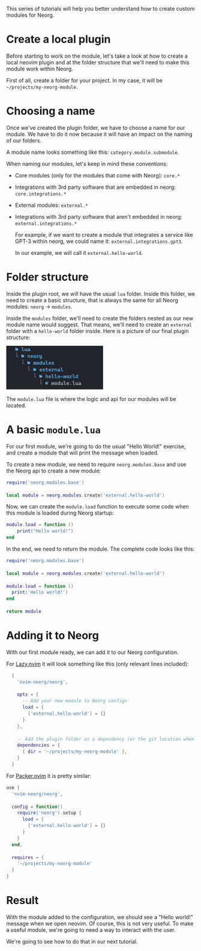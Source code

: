 This series of tutorials will help you better understand how to create
custom modules for Neorg.

# Create a local plugin

Before starting to work on the module, let's take a look at how to create a
local neovim plugin and at the folder structure that we'll need to make this module
work within Neorg.

First of all, create a folder for your project. In my case, it will be
`~/projects/my-neorg-module`.

# Choosing a name

Once we've created the plugin folder, we have to choose a name for our module.
We have to do it now because it will have an impact on the naming of our 
folders.

A module name looks something like this: `category.module.submodule`.

When naming our modules, let's keep in mind these conventions:

- Core modules (only for the modules that come with Neorg): `core.*`

- Integrations with 3rd party software that are embedded in neorg: `core.integrations.*`

- External modules: `external.*`

- Integrations with 3rd party software that aren't embedded in neorg: `external.integrations.*`
  
  For example, if we want to create a module that integrates a service like GPT-3 
  within neorg, we could name it: `external.integrations.gpt3`.
  
  In our example, we will call it `external.hello-world`.

# Folder structure

Inside the plugin root, we will have the usual `lua` folder.
Inside this folder, we need to create a basic structure, that is always the same for
all Neorg modules:
`neorg` → `modules`.

Inside the `modules` folder, we'll need to create the folders nested as our new module
name would suggest. That means, we'll need to create an `external` folder with a `hello-world` folder inside.
Here is a picture of our final plugin structure:

![Neorg plugin file structure](./plugin-folder-structure.png)

The `module.lua` file is where the logic and api for our modules will be located.

# A basic `module.lua`

For our first module, we're going to do the usual "Hello World!" exercise, and create 
a module that will print the message when loaded.

To create a new module, we need to require `neorg.modules.base` and use the Neorg api to create a new module:

```lua
require('neorg.modules.base')

local module = neorg.modules.create('external.hello-world')
```

Now, we can create the `module.load` function to execute some code when this module is loaded during Neorg startup:

```lua
module.load = function ()
    print("Hello world!")
end
```

In the end, we need to return the module. The complete code looks like this:

```lua
require('neorg.modules.base')

local module = neorg.modules.create('external.hello-world')

module.load = function ()
  print('Hello world!')
end

return module
```

# Adding it to Neorg

With our first module ready, we can add it to our Neorg configuration.

For [Lazy.nvim](https://github.com/folke/lazy.nvim) it will look something like this (only relevant lines included):

```lua
  {
    'nvim-neorg/neorg',

    opts = {
      -- Add your new module to Neorg configs
      load = {
        ['external.hello-world'] = {}
      }
    },

    -- Add the plugin folder as a dependency (or the git location when deployed)
    dependencies = {
      { dir = '~/projects/my-neorg-module' },
    }
  }
```

For [Packer.nvim](https://github.com/wbthomason/packer.nvim) it is pretty similar:

```lua
use {
  'nvim-neorg/neorg',

  config = function()
    require('neorg').setup {
      load = {
        ['external.hello-world'] = {}
      }
    }
  end,

  requires = {
    '~/projects/my-neorg-module'
  }
}
```

# Result

With the module added to the configuration, we should see a "Hello world!" message when we open neovim.
Of course, this is not very useful. To make a useful module, we're going to need a way to interact with the user.

We're going to see how to do that in our next tutorial.

